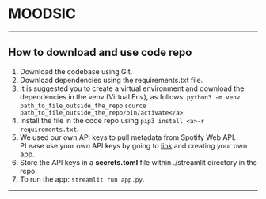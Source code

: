 # MOODSIC
---
## How to download and use code repo

1. Download the codebase using Git.
2. Download dependencies using the requirements.txt file.
3. It is suggested you to create a virtual environment and download the dependencies in the venv (Virtual Env), as follows:
   `python3 -m venv path_to_file_outside_the_repo`
   `source path_to_file_outside_the_repo/bin/activate</a>`
 4. Install the file in the code repo using `pip3 install <a>-r requirements.txt`.
 5. We used our own API keys to pull metadata from Spotify Web API. PLease use your own API keys by going to [link](https://developer.spotify.com/) and creating your own app.
 6. Store the API keys in a **secrets.toml** file within ./streamlit directory in the repo.
 7. To run the app: `streamlit run app.py`.

---


